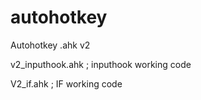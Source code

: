 # autohotkey
Autohotkey .ahk v2 

v2_inputhook.ahk ;   inputhook working code

V2_if.ahk ;    IF working code
